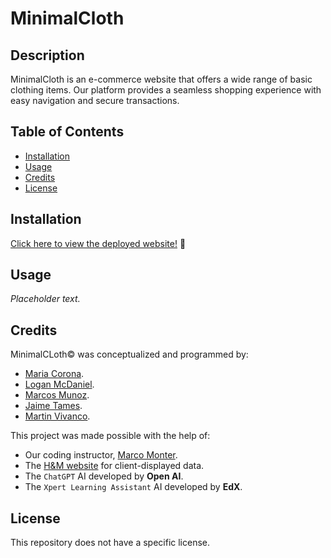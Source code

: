 # MinimalCloth

## Description

MinimalCloth is an e-commerce website that offers a wide range of basic clothing items. Our platform provides a seamless shopping experience with easy navigation and secure transactions.

## Table of Contents

* [Installation](#installation)
* [Usage](#usage)
* [Credits](#credits)
* [License](#license)

## Installation

[Click here to view the deployed website!](placeholder/) 👕

## Usage

_Placeholder text._

## Credits

MinimalCLoth©️  was conceptualized and programmed by:
* [Maria Corona](https://github.com/m13corona).
* [Logan McDaniel](https://github.com/lsmcd).
* [Marcos Munoz](https://github.com/marcusmr15).
* [Jaime Tames](https://github.com/jaimetam).
* [Martin Vivanco](https://github.com/MartinVF12).

This project was made possible with the help of:
* Our coding instructor, [Marco Monter](https://github.com/montermarco).
* The [H&M website](https://www2.hm.com/es_mx/index.html) for client-displayed data.
* The `ChatGPT` AI developed by __Open AI__.
* The `Xpert Learning Assistant` AI developed by __EdX__.

## License

This repository does not have a specific license.
